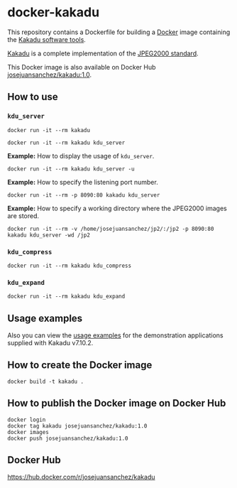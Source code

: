 # docker-kakadu

This repository contains a Dockerfile for building a [Docker][1] image containing the [Kakadu software tools][2].

[Kakadu][2] is a complete implementation of the [JPEG2000 standard][3].

This Docker image is also available on Docker Hub [josejuansanchez/kakadu:1.0][4].

## How to use

### `kdu_server`

```
docker run -it --rm kakadu
```

```
docker run -it --rm kakadu kdu_server
```

**Example:** How to display the usage of `kdu_server`.

```
docker run -it --rm kakadu kdu_server -u
```

**Example:** How to specify the listening port number.

```
docker run -it --rm -p 8090:80 kakadu kdu_server
```

**Example:** How to specify a working directory where the JPEG2000 images are stored.

```
docker run -it --rm -v /home/josejuansanchez/jp2/:/jp2 -p 8090:80 kakadu kdu_server -wd /jp2
```

### `kdu_compress`

```
docker run -it --rm kakadu kdu_compress
```

### `kdu_expand`

```
docker run -it --rm kakadu kdu_expand
```

## Usage examples

Also you can view the [usage examples][5] for the demonstration applications supplied with Kakadu v7.10.2.

## How to create the Docker image

```
docker build -t kakadu .
```

## How to publish the Docker image on Docker Hub

```
docker login
docker tag kakadu josejuansanchez/kakadu:1.0
docker images
docker push josejuansanchez/kakadu:1.0
```

## Docker Hub

https://hub.docker.com/r/josejuansanchez/kakadu

[1]: https://www.docker.com
[2]: http://kakadusoftware.com
[3]: https://jpeg.org/jpeg2000/
[4]: https://hub.docker.com/r/josejuansanchez/kakadu
[5]: Kakadu_Usage_Examples.txt
